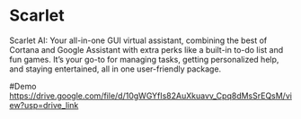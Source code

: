 # Scarlet
Scarlet AI: Your all-in-one GUI virtual assistant, combining the best of Cortana and Google Assistant with extra perks like a built-in to-do list and fun games. It’s your go-to for managing tasks, getting personalized help, and staying entertained, all in one user-friendly package.

#Demo
https://drive.google.com/file/d/10gWGYfIs82AuXkuavv_Cpq8dMsSrEQsM/view?usp=drive_link
